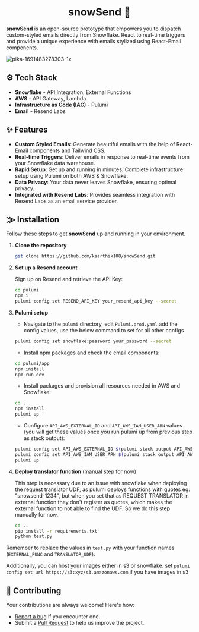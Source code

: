 <h1 align="center">snowSend 📯</h1>

**snowSend** is an open-source prototype that empowers you to dispatch custom-styled emails directly from Snowflake. React to real-time triggers and provide a unique experience with emails stylized using React-Email components.

![pika-1691483278303-1x](https://github.com/kaarthik108/snowSend/assets/53030784/bb243030-cfe0-4780-b72e-8108071b068d)


## ⚙️ Tech Stack

- **Snowflake** - API Integration, External Functions
- **AWS** - API Gateway, Lambda
- **Infrastructure as Code (IAC)** - Pulumi
- **Email** - Resend Labs

## ✨ Features

- **Custom Styled Emails**: Generate beautiful emails with the help of React-Email components and Tailwind CSS.
- **Real-time Triggers**: Deliver emails in response to real-time events from your Snowflake data warehouse.
- **Rapid Setup**: Get up and running in minutes. Complete infrastructure setup using Pulumi on both AWS & Snowflake.
- **Data Privacy**: Your data never leaves Snowflake, ensuring optimal privacy.
- **Integrated with Resend Labs**: Provides seamless integration with Resend Labs as an email service provider.

## ⨠ Installation

Follow these steps to get **snowSend** up and running in your environment.

1. **Clone the repository**

    ```bash
    git clone https://github.com/kaarthik108/snowSend.git
    ```

2. **Set up a Resend account**

    Sign up on Resend and retrieve the API Key:

    ```bash
    cd pulumi
    npm i
    pulumi config set RESEND_API_KEY your_resend_api_key --secret
    ```

3. **Pulumi setup**

    - Navigate to the `pulumi` directory, edit `Pulumi.prod.yaml` add the config values, use the below command
    to set for all other configs

    ```bash
    pulumi config set snowflake:password your_password --secret
    ```

    - Install npm packages and check the email components:

    ```bash
    cd pulumi/app
    npm install
    npm run dev
    ```

    - Install packages and provision all resources needed in AWS and Snowflake:

    ```bash
    cd ..
    npm install
    pulumi up
    ```

    - Configure `API_AWS_EXTERNAL_ID` and `API_AWS_IAM_USER_ARN` values (you will get these values once you run pulumi up from previous step as stack output):

    ```bash
    pulumi config set API_AWS_EXTERNAL_ID $(pulumi stack output API_AWS_EXTERNAL_ID) --secret
    pulumi config set API_AWS_IAM_USER_ARN $(pulumi stack output API_AWS_IAM_USER_ARN) --secret
    pulumi up
    ```

4. **Deploy translator function** (manual step for now)

    This step is necessary due to an issue with snowflake when deploying the request translator UDF, as pulumi deploys functions with quotes eg: "snowsend-1234", but when you set that as REQUEST_TRANSLATOR in external function they don't register as quotes, which makes the external function to not able to find the UDF. So we do this step manually for now.

    ```bash
    cd ..
    pip install -r requirements.txt
    python test.py
    ```

Remember to replace the values in `test.py` with your function names (`EXTERNAL_FUNC` and `TRANSLATOR_UDF`).

Additionally, you can host your images either in s3 or snowflake. set `pulumi config set url https://s3:xyz/s3.amazonaws.com` if you have images in s3

## 🤝 Contributing

Your contributions are always welcome! Here's how:

- [Report a bug](https://github.com/kaarthik108/snowSend/issues) if you encounter one.
- Submit a [Pull Request](https://github.com/kaarthik108/snowSend/pulls) to help us improve the project.
